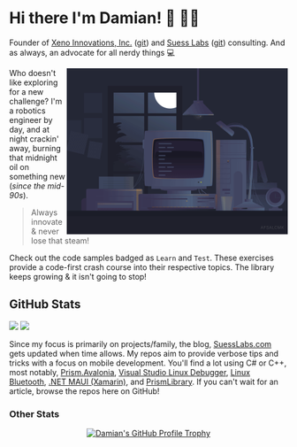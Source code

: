 # Hi there I'm Damian! 🤸 🐱‍👤

Founder of [Xeno Innovations, Inc.](https://xenoinc.com) ([git](https://github.com/XenoInc)) and [Suess Labs](https://www.suesslabs.com) ([git](https://github.com/SuessLabs)) consulting. And as always, an advocate for all nerdy things 💻

<img align="right" alt="Gif" src="https://raw.githubusercontent.com/DamianSuess/DamianSuess/master/images/NightCoding.gif" width="400" />

Who doesn't like exploring for a new challenge? I'm a robotics engineer by day, and at night crackin' away, burning that midnight oil on something new (_since the mid-90s_).

> Always innovate & never lose that steam!

Check out the code samples badged as `Learn` and `Test`. These exercises provide a code-first crash course into their respective topics. The library keeps growing & it isn't going to stop!

## GitHub Stats

<p>
  <img height="180em" src="https://github-readme-stats.vercel.app/api/top-langs/?username=DamianSuess&theme=tokyonight&show_icons=true&hide_border=true&layout=compact&langs_count=8&hide=javascript"/>
  <img height="180em" src="https://github-readme-stats.vercel.app/api?username=DamianSuess&theme=tokyonight&show_icons=true&hide_border=true&&count_private=true&include_all_commits=true&rank_icon=percentile" />
</p>

Since my focus is primarily on projects/family, the blog, [SuessLabs.com](https://www.suesslabs.com) gets updated when time allows. My repos aim to provide verbose tips and tricks with a focus on mobile development.  You'll find a lot using C# or C++, most notably, [Prism.Avalonia](https://github.com/AvaloniaCommunity/Prism.Avalonia), [Visual Studio Linux Debugger](https://github.com/SuessLabs/VsLinuxDebug), [Linux Bluetooth](https://github.com/SuessLabs/Linux.Bluetooth), [.NET MAUI (Xamarin)](https://github.com/dotnet/maui), and [PrismLibrary](https://github.com/PrismLibrary/Prism). If you can't wait for an article, browse the repos here on GitHub!

<!--
https://github.com/anuraghazra/github-readme-stats

![Damian's GitHub stats](https://github-readme-stats.vercel.app/api?username=DamianSuess&show_icons=true&theme=tokyonight)

-->

### Other Stats


<p align="center">
  <a href="https://github.com/DamianSuess"><img src="https://github-profile-trophy.vercel.app/?username=DamianSuess&theme=onedark&no-bg=true" alt="Damian's GitHub Profile Trophy"/></a>
</p>
